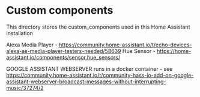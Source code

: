 # Custom components

This directory stores the custom_components used in this Home Assistant installation

Alexa Media Player - https://community.home-assistant.io/t/echo-devices-alexa-as-media-player-testers-needed/58639
Hue Sensor - https://home-assistant.io/components/sensor.hue_sensors/

GOOGLE ASSISTANT WEBSERVER runs in a docker container - see https://community.home-assistant.io/t/community-hass-io-add-on-google-assistant-webserver-broadcast-messages-without-interrupting-music/37274/2